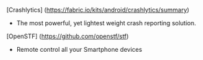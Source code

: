 

[Crashlytics] (https://fabric.io/kits/android/crashlytics/summary)
* The most powerful, yet lightest weight crash reporting solution.

[OpenSTF] (https://github.com/openstf/stf)
* Remote control all your Smartphone devices
